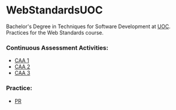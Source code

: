 # WebStandardsUOC
Bachelor's Degree in Techniques for Software Development at <a href="https://github.com/UOC/">UOC</a>.\
Practices for the Web Standards course.

### Continuous Assessment Activities:
- <a href="https://htmlpreview.github.io/?https://raw.githubusercontent.com/juanmafe/WebStandardsUOC/main/CAA1/index.html">CAA 1</a>
- <a href="https://htmlpreview.github.io/?https://raw.githubusercontent.com/juanmafe/WebStandardsUOC/main/CAA2/index.html">CAA 2</a>
- <a href="https://htmlpreview.github.io/?https://raw.githubusercontent.com/juanmafe/WebStandardsUOC/main/CAA3/index.html">CAA 3</a>

### Practice:
- <a href="https://htmlpreview.github.io/?https://raw.githubusercontent.com/juanmafe/WebStandardsUOC/main/PR1/index.html">PR</a>

